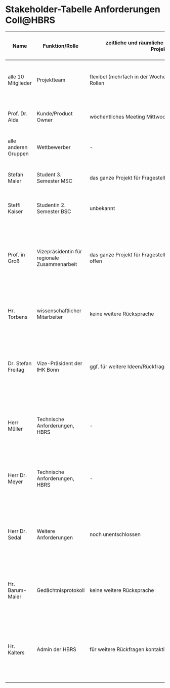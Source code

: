 


# Stakeholder-Tabelle Anforderungen Coll@HBRS

| Name                 | Funktion/Rolle                               |  <span style="display: inline-block; width:500px">zeitliche und räumliche Verfügbarkeit während der Projektlaufzeit</span>       | Wissensgebiet und - umfang                                                           | Ziele und Interessen bezogen auf das Projekt                                                                                                | Einfluss, Macht (Skala: 1…3) | Stakeholder- Gruppe |
| -------------------- | -------------------------------------------- | ----------------------------------------------------------------------- | ------------------------------------------------------------------------------------ | ------------------------------------------------------------------------------------------------------------------------------------------- | ---------------------------- | ------------------- |
| alle 10 Mitglieder   | Projektteam                                  | flexibel (mehrfach in der Woche) zur Rücksprache in den agilen Rollen   | Je nach Rolle                                                                        | Nach dem Scrum Prozess die Sprints durchlaufen und Bearbeiten der Tasks.                                                                    | 3                            | P + S               |
| Prof. Dr. Alda       | Kunde/Product Owner                          | wöchentliches Meeting Mittwochs von 10:45-12:15                         | umfassend                                                                            | Durchführungen des Projekts nach seinen Wünschen und Anforderungen                                                                          | 3                            | P + S               |
| alle anderen Gruppen | Wettbewerber                                 | -                                                                       | ggf. unbekannt                                                                       | Konzentration auf eigene Durchführung des Projekt                                                                                           | 1                            | O + H               |
| Stefan Maier         | Student 3. Semester MSC                      | das ganze Projekt für Fragestellungen offen                             | Bachelorarbeit in Mobiler App-Entwicklung & Erfahrung mit Web, Vaadin usw.           | Interesse an einem guten Endresultat                                                                                                        | 2                            | H                   |
| Steffi Kaiser        | Studentin 2. Semester BSC                    | unbekannt                                                               | unbekannt                                                                            | Bewertung und Evaluation von Unternehmen und Studenten                                                                                      | 1                            | O + H               |
| Prof.´in Groß        | Vizepräsidentin für regionale Zusammenarbeit | das ganze Projekt für Fragestellungen & finanzielle Unterstützung offen | Leiterin Innovationszentrum NRW                                                      | Vernetzung von Unternehmen aus der Region, intuitive Bedienbarkeit, auch für Flüchtlinge soll eine unbürokratische Vermittlung möglich sein | 2                            | S + P               |
| Hr. Torbens          | wissenschaftlicher Mitarbeiter               | keine weitere Rücksprache                                               | unbekannt                                                                            | Smartphone fähige und verschlüsselte Übertragung / Abspeicherung der Daten                                                                  | 1                            | O + H               |
| Dr. Stefan Freitag   | Vize-Präsident	der	IHK	Bonn                  | ggf. für weitere Ideen/Rückfragen kontaktierbar                         | Geschäftsführer eines mittelständigen IT-Unternehmens in Königswinter                | Unternehmen bezahlen, Unternehmen abonnieren können, Profile sollen löschbar sein, Bewertung, einfache Benutzbarkeit                        | 2                            | O + H               |
| Herr Müller          | Technische Anforderungen, HBRS               | -                                                                       | Usability-Experte und Software-Architekt                                             | Mock-Ups bilden, Heuristiken beachten, Skalierbarkeit beachten, responsive Anwendung                                                        | 2                            | S + H               |
| Herr Dr. Meyer       | Technische Anforderungen, HBRS               | -                                                                       | Vice President Innovationscenter, Software-Techniker                                 | Verwendung von Vaadin, Anforderungen dokumentieren, User Stories, Test Cases & Requirements-Matrix                                          | 2                            | O + H               |
| Herr Dr. Sedal       | Weitere Anforderungen                        | noch unentschlossen                                                     | Wirtschaftsinformatiker, externer Berater einer großen externen Unternehmensberatung | EVA durchführen, bei hoher Popularität: SEO-Maßnahmen, Onpage- & Offpage- Optimierungen                                                     | 2                            | evtl. P + H         |
| Hr. Barum-Maier      | Gedächtnisprotokoll                          | keine weitere Rücksprache                                               | DB-Admin                                                                             | DAO- & Repository Pattern, Roundtrip-Tests durchführen, in PostgreSQL-DB abspeichern                                                        | 2                            | O + H               |
| Hr. Kalters          | Admin der HBRS                               | für weitere Rückfragen kontaktierbar bzw. der Mitarbeiter               | Admin der HBRS                                                                       | Deployment nur für HBRS Netzwerke & nicht manuell, Code aus Vaadin-Tutorials benutzen, internes GitLab benutzen                             | 3                            | S + H               |  |  |  |  |